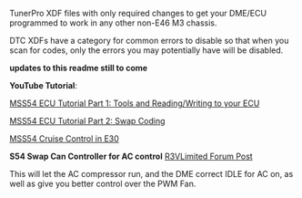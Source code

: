 TunerPro XDF files with only required changes to get your DME/ECU programmed to work in any other non-E46 M3 chassis.

DTC XDFs have a category for common errors to disable so that when you scan for codes, only the errors you may potentially have will be disabled.

**updates to this readme still to come**

**YouTube Tutorial**:

[MSS54 ECU Tutorial Part 1: Tools and Reading/Writing to your ECU](https://youtu.be/jihFbGqWqjg)

[MSS54 ECU Tutorial Part 2: Swap Coding](https://youtu.be/SqrSyWNfMe8)

[MSS54 Cruise Control in E30](https://www.r3vlimited.com/board/showthread.php?t=425797)

**S54 Swap Can Controller for AC control**
[R3VLimited Forum Post](https://www.r3vlimited.com/board/showpost.php?p=4740425&postcount=129)

This will let the AC compressor run, and the DME correct IDLE for AC on, as well as give you better control over the PWM Fan.
